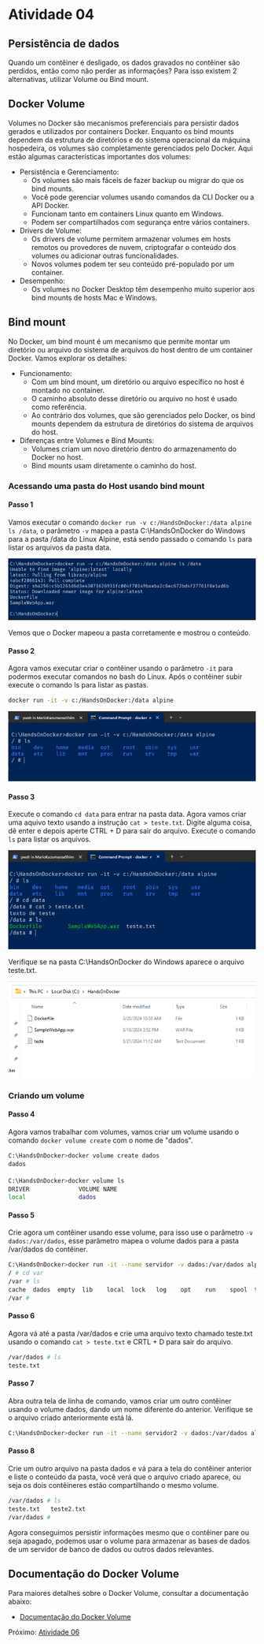 # Atividade 04

## Persistência de dados

Quando um contêiner é desligado, os dados gravados no contêiner são perdidos, então como não perder as informações? Para isso existem 2 alternativas, utilizar Volume ou Bind mount.

## Docker Volume

Volumes no Docker são mecanismos preferenciais para persistir dados gerados e utilizados por containers Docker. Enquanto os bind mounts dependem da estrutura de diretórios e do sistema operacional da máquina hospedeira, os volumes são completamente gerenciados pelo Docker. Aqui estão algumas características importantes dos volumes:

- Persistência e Gerenciamento:
    - Os volumes são mais fáceis de fazer backup ou migrar do que os bind mounts.
    - Você pode gerenciar volumes usando comandos da CLI Docker ou a API Docker.
    - Funcionam tanto em containers Linux quanto em Windows.
    - Podem ser compartilhados com segurança entre vários containers.
- Drivers de Volume:
    - Os drivers de volume permitem armazenar volumes em hosts remotos ou provedores de nuvem, criptografar o conteúdo dos volumes ou adicionar outras funcionalidades.
    - Novos volumes podem ter seu conteúdo pré-populado por um container.
- Desempenho:
    - Os volumes no Docker Desktop têm desempenho muito superior aos bind mounts de hosts Mac e Windows.

## Bind mount

No Docker, um bind mount é um mecanismo que permite montar um diretório ou arquivo do sistema de arquivos do host dentro de um container Docker. Vamos explorar os detalhes:
- Funcionamento:
    - Com um bind mount, um diretório ou arquivo específico no host é montado no container.
    - O caminho absoluto desse diretório ou arquivo no host é usado como referência.
    - Ao contrário dos volumes, que são gerenciados pelo Docker, os bind mounts dependem da estrutura de diretórios do sistema de arquivos do host.
- Diferenças entre Volumes e Bind Mounts:
    - Volumes criam um novo diretório dentro do armazenamento do Docker no host.
    - Bind mounts usam diretamente o caminho do host.

### Acessando uma pasta do Host usando bind mount

#### Passo 1

Vamos executar o comando `docker run -v c:/HandsOnDocker:/data alpine ls /data`, o parâmetro `-v` mapea a pasta C:\HandsOnDocker do Windows para a pasta /data do Linux Alpine, está sendo passado o comando `ls` para listar os arquivos da pasta data.

![docker volume](imagens/dockervolume.png)

Vemos que o Docker mapeou a pasta corretamente e mostrou o conteúdo.

#### Passo 2

Agora vamos executar criar o contêiner usando o parâmetro `-it` para podermos executar comandos no bash do Linux. Após o contêiner subir execute o comando ls para listar as pastas.

```bash
docker run -it -v c:/HandsOnDocker:/data alpine
```

![linux ls](imagens/linuxls.png)

#### Passo 3

Execute o comando `cd data` para entrar na pasta data. Agora vamos criar uma aquivo texto usando a instrução `cat > teste.txt`. Digite alguma coisa, dê enter e depois aperte CTRL + D para sair do arquivo. Execute o comando `ls` para listar os arquivos.

![linux cat](imagens/linuxcatfile.png)

Verifique se na pasta C:\HandsOnDocker do Windows aparece o arquivo teste.txt.

![windows files](imagens/windowsfiles.png)

### Criando um volume

#### Passo 4

Agora vamos trabalhar com volumes, vamos criar um volume usando o comando `docker volume create` com o nome de "dados".

```bash
C:\HandsOnDocker>docker volume create dados
dados

C:\HandsOnDocker>docker volume ls
DRIVER              VOLUME NAME
local               dados
```

#### Passo 5

Crie agora um contêiner usando esse volume, para isso use o parâmetro `-v dados:/var/dados`, esse parâmetro mapea o volume dados para a pasta /var/dados do contêiner.

```bash
C:\HandsOnDocker>docker run -it --name servidor -v dados:/var/dados alpine
/ # cd var
/var # ls
cache  dados  empty  lib    local  lock   log    opt    run    spool  tmp
/var #
```
#### Passo 6

Agora vá até a pasta /var/dados e crie uma arquivo texto chamado teste.txt usando o comando `cat > teste.txt` e CRTL + D para sair do arquivo.

```bash
/var/dados # ls
teste.txt
```

#### Passo 7

Abra outra tela de linha de comando, vamos criar um outro contêiner usando o volume dados, dando um nome diferente do anterior. Verifique se o arquivo criado anteriormente está lá.

```bash
C:\HandsOnDocker>docker run -it --name servidor2 -v dados:/var/dados alpine
```

#### Passo 8

Crie um outro arquivo na pasta dados e vá para a tela do contêiner anterior e liste o conteúdo da pasta, você verá que o arquivo criado aparece, ou seja os dois contêineres estão compartilhando o mesmo volume. 

```bash
/var/dados # ls
teste.txt   teste2.txt
/var/dados #
```
Agora conseguimos persistir informações mesmo que o contêiner pare ou seja apagado, podemos usar o volume para armazenar as bases de dados de um servidor de banco de dados ou outros dados relevantes.

## Documentação do Docker Volume

Para maiores detalhes sobre o Docker Volume, consultar a documentação abaixo:

- [Documentação do Docker Volume](https://docs.docker.com/storage/volumes/)

Próximo: [Atividade 06](06-atividade.md)
